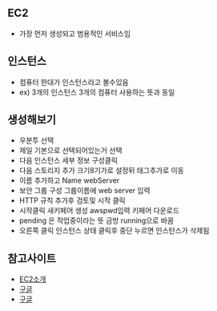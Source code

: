 ## EC2
- 가장 먼저 생성되고 범용적인 서비스임

## 인스턴스
- 컴퓨터 한대가 인스턴스라고 볼수있음
- ex) 3개의 인스턴스 3개의 컴퓨터 사용하는 뜻과 동일

## 생성해보기
- 우분투 선택
- 제일 기본으로 선택되어있는거 선택
- 다음 인스턴스 세부 정보 구성클릭
- 다음 스토리지 추가 크기8기가로 설정뒤 태그추가로 이동
- 이름 추가하고 Name webServer 
- 보안 그룹 구성 그룹이름에 web server 입력
- HTTP 규칙 추가후 검토및 시작 클릭
- 시작클릭 새키페어 생성 awspwd입력 키페어 다운로드
- pending 은 작업중이라는 뜻 금방 running으로 바꿈
- 오른쪽 클릭 인스턴스 상태 클릭후 중단 누르면 인스턴스가 삭제됨

## 참고사이트
  - [EC2소개](https://opentutorials.org/module/1946/11274)
  - [구글](https://www.google.com/)
  - [구글](https://www.google.com/)